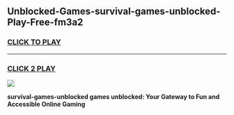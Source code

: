 
## Unblocked-Games-survival-games-unblocked-Play-Free-fm3a2
<h3>
<a href="https://premium76.site?title=survival-games-unblocked&ref=17A">CLICK TO PLAY</a></h3>
<hr>

<h3>
<a href="https://premium76.site?title=survival-games-unblocked&ref=17A">CLICK 2 PLAY</a>
  
</h3>

<a href="https://premium76.site?title=survival-games-unblocked&ref=17A"><img src="https://clearcache.store/games.png"></a>


**survival-games-unblocked games unblocked: Your Gateway to Fun and Accessible Online Gaming**
